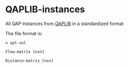 # QAPLIB-instances
All QAP instances from [QAPLIB](https://coral.ise.lehigh.edu/data-sets/qaplib/qaplib-problem-instances-and-solutions/) in a standardized format

The file format is:

```
n opt-sol

Flow-matrix [nxn]

Distance-matrix [nxn]
```
